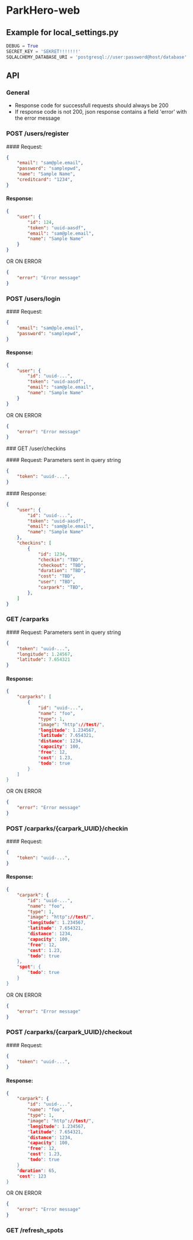 # ParkHero-web

## Example for local_settings.py

```python
DEBUG = True
SECRET_KEY = 'SEKRET!!!!!!!'
SQLALCHEMY_DATABASE_URI = 'postgresql://user:password@host/database'
```

## API

### General
 * Response code for successfull requests should always be 200
 * If response code is not 200, json response contains a field 'error' with the error message

### POST /users/register

#### Request:
```json
{
    "email": "sam@ple.email",
    "password": "samplepwd",
    "name": "Sample Name",
    "creditcard": "1234",
}
```
 
#### Response:
```json
{
    "user": {
        "id": 124,
        "token": "uuid-aasdf",
        "email": "sam@ple.email",
        "name": "Sample Name"
    }
}
```
OR ON ERROR
```json
{
    "error": "Error message"
}
```

### POST /users/login

#### Request:
```json
{
    "email": "sam@ple.email",
    "password": "samplepwd",
}
```
 
#### Response:
```json
{
    "user": {
        "id": "uuid-...",
        "token": "uuid-aasdf",
        "email": "sam@ple.email",
        "name": "Sample Name"
    }
}
```
OR ON ERROR
```json
{
    "error": "Error message"
}
```

### GET /user/checkins

#### Request:
Parameters sent in query string
```json
{
    "token": "uuid-...",
}
```

#### Response:
```json
{
    "user": {
        "id": "uuid-...",
        "token": "uuid-aasdf",
        "email": "sam@ple.email",
        "name": "Sample Name"
    },
    "checkins": [
        {
            "id": 1234,
            "checkin": "TBD",
            "checkout": "TBD",
            "duration": "TBD",
            "cost": "TBD",
            "user": "TBD",
            "carpark": "TBD",
        },
    ]
}
```

### GET /carparks

#### Request:
Parameters sent in query string
```json
{
    "token": "uuid-...",
    "longitude": 1.24567,
    "latitude": 7.654321
}
```
 
#### Response:
```json
{
    "carparks": [
        {
            "id": "uuid-...",
            "name": "foo",
            "type": 1,
            "image": "http"://test/",
            "longitude": 1.234567,
            "latitude": 7.654321,
            "distance": 1234,
            "capacity": 100,
            "free": 12,
            "cost": 1.23,
            "todo": true
        }
    ]
}
```
OR ON ERROR
```json
{
    "error": "Error message"
}
```

### POST /carparks/{carpark_UUID}/checkin

#### Request:
```json
{
    "token": "uuid-...",
}
```
 
#### Response:
```json
{
    "carpark": {
        "id": "uuid-...",
        "name": "foo",
        "type": 1,
        "image": "http"://test/",
        "longitude": 1.234567,
        "latitude": 7.654321,
        "distance": 1234,
        "capacity": 100,
        "free": 12,
        "cost": 1.23,
        "todo": true
    },
    "spot": {
        "todo": true
    }
}
```
OR ON ERROR
```json
{
    "error": "Error message"
}
```

### POST /carparks/{carpark_UUID}/checkout

#### Request:
```json
{
    "token": "uuid-...",
}
```
 
#### Response:
```json
{
    "carpark": {
        "id": "uuid-...",
        "name": "foo",
        "type": 1,
        "image": "http"://test/",
        "longitude": 1.234567,
        "latitude": 7.654321,
        "distance": 1234,
        "capacity": 100,
        "free": 12,
        "cost": 1.23,
        "todo": true
    }
    "duration": 65,
    "cost": 123
}
```
OR ON ERROR
```json
{
    "error": "Error message"
}
```

### GET /refresh_spots

